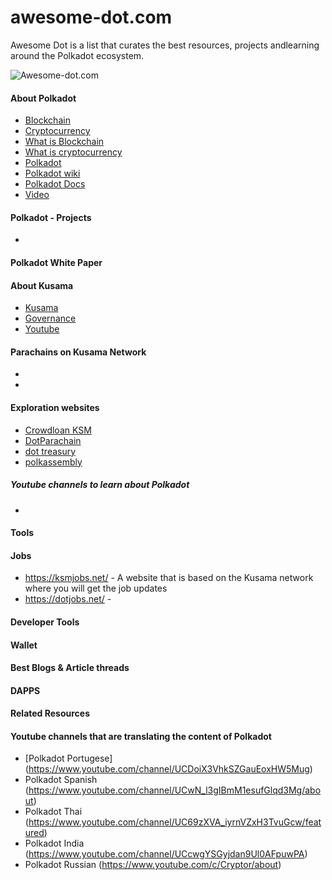 # awesome-dot.com 
Awesome Dot is a list that curates the best resources, projects andlearning around the Polkadot ecosystem.

![Awesome-dot.com](https://polkadot.network/content/images/2020/06/Polkadot_OG.png)

#### About Polkadot 

- [Blockchain](https://github.com/yjjnls/awesome-blockchain/)
- [Cryptocurrency ](https://www.youtube.com/watch?v=j23HnORQXvs)
- [What is Blockchain](https://www.youtube.com/watch?v=SSo_EIwHSd4)
- [What is cryptocurrency](https://www.investopedia.com/terms/c/cryptocurrency.asp)
- [Polkadot](https://www.youtube.com/watch?v=_-k0xkooSlA/)
- [Polkadot wiki](https://wiki.polkadot.network/)
- [Polkadot Docs](https://wiki.polkadot.network/docs/getting-started)
- [Video](https://www.youtube.com/channel/UCB7PbjuZLEba_znc7mEGNgw)

#### Polkadot - Projects

-



#### Polkadot White Paper






#### About Kusama

- [Kusama]()
- [Governance](https://forum.ethereum.org/discussion/1495/chat-with-the-ethereum-community-on-skype-irc-and-gitter)
- [Youtube](https://ethstats.net/)

#### Parachains on Kusama Network

-
-






#### Exploration websites

- [Crowdloan KSM](https://blockmodo.com/quotes/ETH)
- [DotParachain](https://coinmarketcap.com/currencies/ethereum/)
- [dot treasury](https://github.com/Blockmodo/coin_registry/blob/master/coins/ETH.registry.json)
- [polkassembly]()





##### Youtube channels to learn about Polkadot


- 


#### Tools


#### Jobs 

- https://ksmjobs.net/ - A website that is based on the Kusama network where you will get the job updates 
- https://dotjobs.net/ - 

#### Developer Tools

#### Wallet


#### Best Blogs & Article threads
 


#### DAPPS



#### Related Resources


#### Youtube channels that are translating the content of Polkadot

- [Polkadot Portugese] (https://www.youtube.com/channel/UCDoiX3VhkSZGauEoxHW5Mug)
- Polkadot Spanish   (https://www.youtube.com/channel/UCwN_l3gIBmM1esufGlqd3Mg/about)
- Polkadot Thai     (https://www.youtube.com/channel/UC69zXVA_iyrnVZxH3TvuGcw/featured)
- Polkadot India   (https://www.youtube.com/channel/UCcwgYSGyjdan9Ul0AFpuwPA)
- Polkadot Russian (https://www.youtube.com/c/Cryptor/about)
  




  
